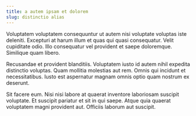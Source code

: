 ```yaml
---
title: a autem ipsam et dolorem
slug: distinctio alias
---
```


Voluptatem voluptatem consequuntur ut autem nisi voluptate voluptas iste deleniti. Excepturi at harum illum et quas qui quasi consequatur. Velit cupiditate odio. Illo consequatur vel provident et saepe doloremque. Similique quam libero.

Recusandae et provident blanditiis. Voluptatem iusto id autem nihil expedita distinctio voluptas. Quam mollitia molestias aut rem. Omnis qui incidunt et necessitatibus. Iusto est aspernatur magnam omnis optio quam nostrum ex deserunt.

Sit facere eum. Nisi nisi labore at quaerat inventore laboriosam suscipit voluptate. Et suscipit pariatur et sit in qui saepe. Atque quia quaerat voluptatem magni provident aut. Officiis laborum aut suscipit.
